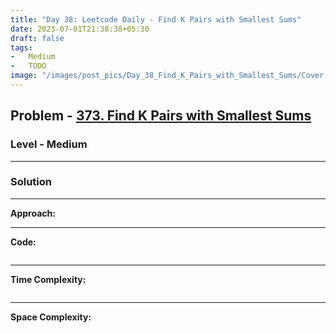 ```yaml
---
title: "Day 38: Leetcode Daily - Find K Pairs with Smallest Sums"
date: 2023-07-01T21:38:38+05:30
draft: false
tags:
-   Medium
-   TODO
image: "/images/post_pics/Day_38_Find_K_Pairs_with_Smallest_Sums/Cover.png"
---
```



## Problem - [373. Find K Pairs with Smallest Sums](https://leetcode.com/problems/find-k-pairs-with-smallest-sums/)

### Level - Medium
---

### Solution

---
**Approach:**


---

**Code:**

```java


```
---

**Time Complexity:**
```

```

---

**Space Complexity:**
```

```


